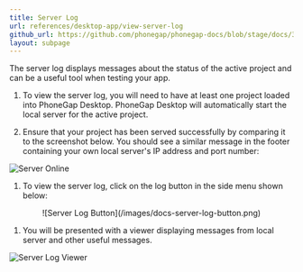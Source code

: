 ```yaml
---
title: Server Log
url: references/desktop-app/view-server-log
github_url: https://github.com/phonegap/phonegap-docs/blob/stage/docs/3-references/desktop-app/9-view-server-log.html.md
layout: subpage
---
```


The server log displays messages about the status of the active project and can be a useful tool when testing your app.

1. To view the server log, you will need to have at least one project loaded into PhoneGap Desktop. PhoneGap Desktop will automatically start the local server for the active project.

1. Ensure that your project has been served successfully by comparing it to the screenshot below. You should see a similar message in the footer containing your own local server's IP address and port number:

  ![Server Online](/images/docs-server-status-online.png)

1. To view the server log, click on the log button in the side menu shown below:

  <div align="center">![Server Log Button](/images/docs-server-log-button.png)</div>

1. You will be presented with a viewer displaying messages from local server and other useful messages.

 ![Server Log Viewer](/images/docs-server-log-window.png)
